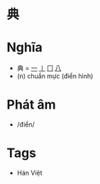 # 典

# Nghĩa
* 典 = [一](一.md) [丨](丨.md) [冂](冂.md) [八](八.md)
* (n) chuẩn mực (điển hình)

# Phát âm
* /điển/

# Tags
* Hán Việt

